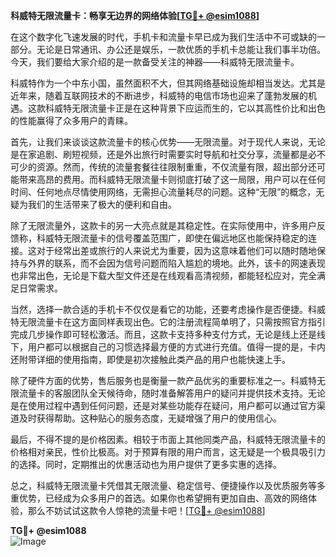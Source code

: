 **科威特无限流量卡：畅享无边界的网络体验[[TG💪+ @esim1088](https://t.me/s/esim1088)]**

在这个数字化飞速发展的时代，手机卡和流量卡早已成为我们生活中不可或缺的一部分。无论是日常通讯、办公还是娱乐，一款优质的手机卡总能让我们事半功倍。今天，我们要给大家介绍的是一款备受关注的神器——科威特无限流量卡。

科威特作为一个中东小国，虽然面积不大，但其网络基础设施却相当发达。尤其是近年来，随着互联网技术的不断进步，科威特的电信市场也迎来了蓬勃发展的机遇。这款科威特无限流量卡正是在这种背景下应运而生的，它以其高性价比和出色的性能赢得了众多用户的青睐。

首先，让我们来谈谈这款流量卡的核心优势——无限流量。对于现代人来说，无论是在家追剧、刷短视频，还是外出旅行时需要实时导航和社交分享，流量都是必不可少的资源。然而，传统的流量套餐往往限制重重，不仅流量有限，超出部分还可能带来高昂的费用。而科威特无限流量卡则彻底打破了这一局限，用户可以在任何时间、任何地点尽情使用网络，无需担心流量耗尽的问题。这种“无限”的概念，无疑为我们的生活带来了极大的便利和自由。

除了无限流量外，这款卡的另一大亮点就是其稳定性。在实际使用中，许多用户反馈称，科威特无限流量卡的信号覆盖范围广，即使在偏远地区也能保持稳定的连接。这对于经常出差或旅行的人来说尤为重要，因为这意味着他们可以随时随地保持与外界的联系，而不会因为信号问题而陷入尴尬的境地。此外，该卡的网速表现也非常出色，无论是下载大型文件还是在线观看高清视频，都能轻松应对，完全满足日常需求。

当然，选择一款合适的手机卡不仅仅是看它的功能，还要考虑操作是否便捷。科威特无限流量卡在这方面同样表现出色。它的注册流程简单明了，只需按照官方指引完成几步操作即可轻松激活。而且，这款卡支持多种支付方式，无论是线上还是线下，用户都可以根据自己的习惯选择最方便的方式进行充值。值得一提的是，卡内还附带详细的使用指南，即使是初次接触此类产品的用户也能快速上手。

除了硬件方面的优势，售后服务也是衡量一款产品优劣的重要标准之一。科威特无限流量卡的客服团队全天候待命，随时准备解答用户的疑问并提供技术支持。无论是在使用过程中遇到任何问题，还是对某些功能存在疑问，用户都可以通过官方渠道及时获得帮助。这种贴心的服务态度，无疑增强了用户的使用信心。

最后，不得不提的是价格因素。相较于市面上其他同类产品，科威特无限流量卡的价格相对亲民，性价比极高。对于预算有限的用户而言，这无疑是一个极具吸引力的选择。同时，定期推出的优惠活动也为用户提供了更多实惠的选择。

总之，科威特无限流量卡凭借其无限流量、稳定信号、便捷操作以及优质服务等多重优势，已经成为众多用户的首选。如果你也希望拥有更加自由、高效的网络体验，那么不妨试试这款令人惊艳的流量卡吧！[[TG💪+ @esim1088](https://t.me/s/esim1088)]

**TG💪+ @esim1088**  
![Image](https://i.postimg.cc/4NQfJmqS/Snipaste-2025-05-13-00-14-12.png)